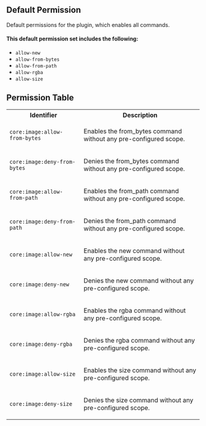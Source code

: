 ## Default Permission

Default permissions for the plugin, which enables all commands.

#### This default permission set includes the following:

- `allow-new`
- `allow-from-bytes`
- `allow-from-path`
- `allow-rgba`
- `allow-size`

## Permission Table

<table>
<tr>
<th>Identifier</th>
<th>Description</th>
</tr>


<tr>
<td>

`core:image:allow-from-bytes`

</td>
<td>

Enables the from_bytes command without any pre-configured scope.

</td>
</tr>

<tr>
<td>

`core:image:deny-from-bytes`

</td>
<td>

Denies the from_bytes command without any pre-configured scope.

</td>
</tr>

<tr>
<td>

`core:image:allow-from-path`

</td>
<td>

Enables the from_path command without any pre-configured scope.

</td>
</tr>

<tr>
<td>

`core:image:deny-from-path`

</td>
<td>

Denies the from_path command without any pre-configured scope.

</td>
</tr>

<tr>
<td>

`core:image:allow-new`

</td>
<td>

Enables the new command without any pre-configured scope.

</td>
</tr>

<tr>
<td>

`core:image:deny-new`

</td>
<td>

Denies the new command without any pre-configured scope.

</td>
</tr>

<tr>
<td>

`core:image:allow-rgba`

</td>
<td>

Enables the rgba command without any pre-configured scope.

</td>
</tr>

<tr>
<td>

`core:image:deny-rgba`

</td>
<td>

Denies the rgba command without any pre-configured scope.

</td>
</tr>

<tr>
<td>

`core:image:allow-size`

</td>
<td>

Enables the size command without any pre-configured scope.

</td>
</tr>

<tr>
<td>

`core:image:deny-size`

</td>
<td>

Denies the size command without any pre-configured scope.

</td>
</tr>
</table>
